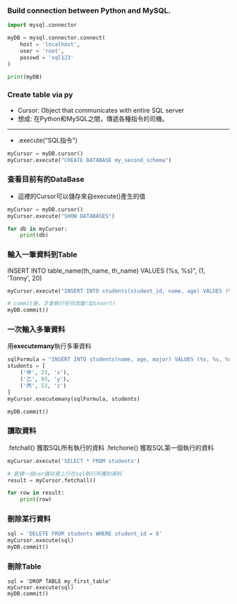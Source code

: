 ### Build connection between Python and MySQL.
```python
import mysql.connector

myDB = mysql.connector.connect(
    host = 'localhost',
    user = 'root',
    passwd = 'sql123'
)

print(myDB)
```

### Create table via py
- Cursor: Object that communicates with entire SQL server
- 想成: 在Python和MySQL之間，傳遞各種指令的司機。
***
- .execute("SQL指令")
```python
myCursor = myDB.cursor()
myCursor.execute("CREATE DATABASE my_second_schema")
```

### 查看目前有的DataBase
- 這裡的Cursor可以儲存來自execute()產生的值
```python
myCursor = myDB.cursor()
myCursor.execute("SHOW DATABASES")

for db in myCursor:
    print(db)
```

### 輸入一筆資料到Table
INSERT INTO table_name(th_name, th_name) VALUES (%s, %s)", (1, 'Tonny', 20)
```python
myCursor.execute("INSERT INTO students(student_id, name, age) VALUES (%s, %s, %s)", (1, 'Tonny', 20))

# commit後，才會執行任何改變(如insert)
myDB.commit()
```

### 一次輸入多筆資料
用**executemany**執行多筆資料
```python
sqlFormula = "INSERT INTO students(name, age, major) VALUES (%s, %s, %s)"
students = [
    ('甲', 23, 'x'),
    ('乙', 93, 'y'),
    ('丙', 53, 'z')
]
myCursor.executemany(sqlFormula, students)

myDB.commit()
```
### 讀取資料
.fetchall() 獲取SQL所有執行的資料
.fetchone() 獲取SQL第一個執行的資料
```python
myCursor.execute('SELECT * FROM students')

# 創建一個var儲存資上行在sql執行所獲的資料
result = myCursor.fetchall()

for row in result:
    print(row)
```
### 刪除某行資料
```python
sql = 'DELETE FROM students WHERE student_id = 8'
myCursor.execute(sql)
myDB.commit()
```

### 刪除Table
```
sql = 'DROP TABLE my_first_table'
myCursor.execute(sql)
myDB.commit()
```
